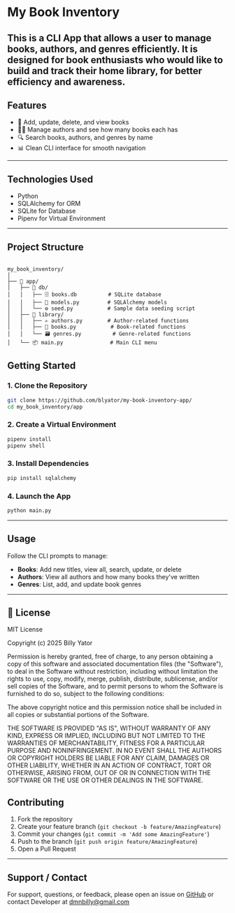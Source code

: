# My Book Inventory

## This is a CLI App that allows a user to manage books, authors, and genres efficiently. It is designed for book enthusiasts who would like to build and track their home library, for better efficiency and awareness.

## Features

- 📘 Add, update, delete, and view books
- 👨‍💼 Manage authors and see how many books each has
- 🔍 Search books, authors, and genres by name
- 📊 Clean CLI interface for smooth navigation

---

## Technologies Used

- Python 
- SQLAlchemy for ORM
- SQLite for Database
- Pipenv for Virtual Environment 

---

## Project Structure

````

my_book_inventory/
│
├── 📁 app/
│   ├── 📁 db/
│   │   ├── 🗄️ books.db          # SQLite database
│   │   ├── 📄 models.py         # SQLAlchemy models
│   │   └── ⚙️ seed.py           # Sample data seeding script
│   ├── 📁 library/
│   │   ├── ✍️ authors.py        # Author-related functions
│   │   ├── 📘 books.py           # Book-related functions
│   │   └── 🗃️ genres.py          # Genre-related functions
│   └── 📦 main.py               # Main CLI menu
````

##  Getting Started

### 1. Clone the Repository

```bash
git clone https://github.com/blyator/my-book-inventory-app/
cd my_book_inventory/app
```

### 2. Create a Virtual Environment

```bash
pipenv install
pipenv shell
```

### 3. Install Dependencies

```bash
pip install sqlalchemy
```

### 4. Launch the App

```bash
python main.py
```

---

## Usage

Follow the CLI prompts to manage:

- **Books**: Add new titles, view all, search, update, or delete
- **Authors**: View all authors and how many books they've written
- **Genres**: List, add, and update book genres

---

## 📄 License

MIT License

Copyright (c) 2025 Billy Yator

Permission is hereby granted, free of charge, to any person obtaining a copy
of this software and associated documentation files (the "Software"), to deal
in the Software without restriction, including without limitation the rights
to use, copy, modify, merge, publish, distribute, sublicense, and/or sell
copies of the Software, and to permit persons to whom the Software is
furnished to do so, subject to the following conditions:

The above copyright notice and this permission notice shall be included in all
copies or substantial portions of the Software.

THE SOFTWARE IS PROVIDED "AS IS", WITHOUT WARRANTY OF ANY KIND, EXPRESS OR
IMPLIED, INCLUDING BUT NOT LIMITED TO THE WARRANTIES OF MERCHANTABILITY,
FITNESS FOR A PARTICULAR PURPOSE AND NONINFRINGEMENT. IN NO EVENT SHALL THE
AUTHORS OR COPYRIGHT HOLDERS BE LIABLE FOR ANY CLAIM, DAMAGES OR OTHER
LIABILITY, WHETHER IN AN ACTION OF CONTRACT, TORT OR OTHERWISE, ARISING FROM,
OUT OF OR IN CONNECTION WITH THE SOFTWARE OR THE USE OR OTHER DEALINGS IN THE
SOFTWARE.

## Contributing

1. Fork the repository
2. Create your feature branch (`git checkout -b feature/AmazingFeature`)
3. Commit your changes (`git commit -m 'Add some AmazingFeature'`)
4. Push to the branch (`git push origin feature/AmazingFeature`)
5. Open a Pull Request

---

## Support / Contact

For support, questions, or feedback, please open an issue on [GitHub](https://github.com/blyator/my-book-inventory-app/issues) or contact Developer at dmnbilly@gmail.com